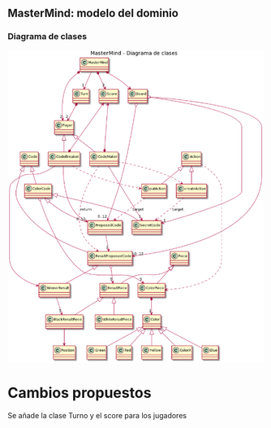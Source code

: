 MasterMind: modelo del dominio
----

### Diagrama de clases
![Clases](out/plantuml/class/MasterMind.png)

# Cambios propuestos

Se añade la clase Turno y el score para los jugadores